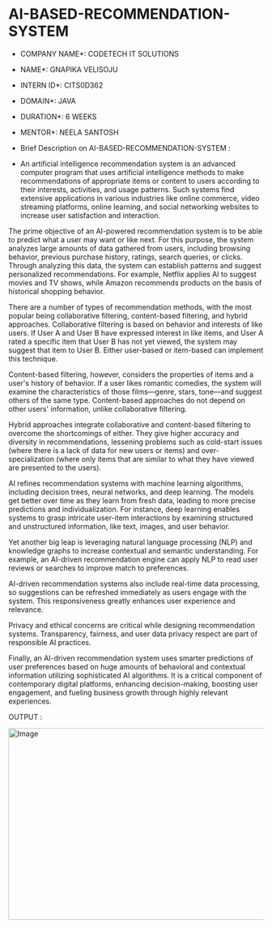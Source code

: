 # AI-BASED-RECOMMENDATION-SYSTEM

* COMPANY NAME*: CODETECH IT SOLUTIONS

* NAME*: GNAPIKA VELISOJU

* INTERN ID*: CITS0D362

* DOMAIN*: JAVA

* DURATION*: 6 WEEKS

* MENTOR*: NEELA SANTOSH

* Brief Description on  AI-BASED-RECOMMENDATION-SYSTEM :

* An artificial intelligence recommendation system is an advanced computer program that uses artificial intelligence methods to make recommendations of appropriate items or content to users according to their interests, activities, and usage patterns. Such systems find extensive applications in various industries like online commerce, video streaming platforms, online learning, and social networking websites to increase user satisfaction and interaction.

The prime objective of an AI-powered recommendation system is to be able to predict what a user may want or like next. For this purpose, the system analyzes large amounts of data gathered from users, including browsing behavior, previous purchase history, ratings, search queries, or clicks. Through analyzing this data, the system can establish patterns and suggest personalized recommendations. For example, Netflix applies AI to suggest movies and TV shows, while Amazon recommends products on the basis of historical shopping behavior.

There are a number of types of recommendation methods, with the most popular being collaborative filtering, content-based filtering, and hybrid approaches. Collaborative filtering is based on behavior and interests of like users. If User A and User B have expressed interest in like items, and User A rated a specific item that User B has not yet viewed, the system may suggest that item to User B. Either user-based or item-based can implement this technique.

Content-based filtering, however, considers the properties of items and a user's history of behavior. If a user likes romantic comedies, the system will examine the characteristics of those films—genre, stars, tone—and suggest others of the same type. Content-based approaches do not depend on other users' information, unlike collaborative filtering.

Hybrid approaches integrate collaborative and content-based filtering to overcome the shortcomings of either. They give higher accuracy and diversity in recommendations, lessening problems such as cold-start issues (where there is a lack of data for new users or items) and over-specialization (where only items that are similar to what they have viewed are presented to the users).

AI refines recommendation systems with machine learning algorithms, including decision trees, neural networks, and deep learning. The models get better over time as they learn from fresh data, leading to more precise predictions and individualization. For instance, deep learning enables systems to grasp intricate user-item interactions by examining structured and unstructured information, like text, images, and user behavior.

Yet another big leap is leveraging natural language processing (NLP) and knowledge graphs to increase contextual and semantic understanding. For example, an AI-driven recommendation engine can apply NLP to read user reviews or searches to improve match to preferences.

AI-driven recommendation systems also include real-time data processing, so suggestions can be refreshed immediately as users engage with the system. This responsiveness greatly enhances user experience and relevance.

Privacy and ethical concerns are critical while designing recommendation systems. Transparency, fairness, and user data privacy respect are part of responsible AI practices.

Finally, an AI-driven recommendation system uses smarter predictions of user preferences based on huge amounts of behavioral and contextual information utilizing sophisticated AI algorithms. It is a critical component of contemporary digital platforms, enhancing decision-making, boosting user engagement, and fueling business growth through highly relevant experiences.

OUTPUT :

<img width="1001" height="378" alt="Image" src="https://github.com/user-attachments/assets/264b12ef-3b58-4c2a-92c1-a512daade13b" />


